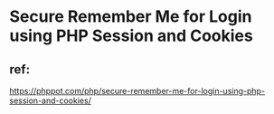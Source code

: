 # Secure Remember Me for Login using PHP Session and Cookies #

## ref:
https://phppot.com/php/secure-remember-me-for-login-using-php-session-and-cookies/

